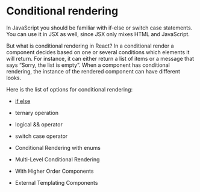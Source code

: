 # Conditional rendering

In JavaScript you should be familiar with if-else or switch case statements. You can use it in JSX as well, since JSX only mixes HTML and JavaScript.

But what is conditional rendering in React? In a conditional render a component decides based on one or several conditions which elements it will return. For instance, it can either return a list of items or a message that says “Sorry, the list is empty”. When a component has conditional rendering, the instance of the rendered component can have different looks.

Here is the list of options for conditional rendering:

* [if else](pages/If-else.md "if else")

* ternary operation

* logical && operator

* switch case operator

* Conditional Rendering with enums

* Multi-Level Conditional Rendering

* With Higher Order Components

* External Templating Components